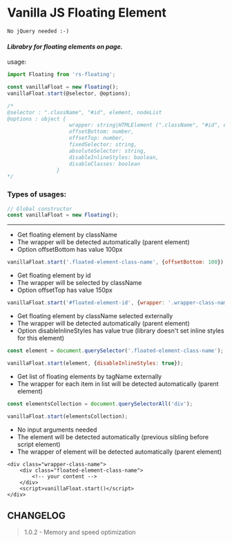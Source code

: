 # Vanilla JS Floating Element

`No jQuery needed :-)`

#### _Librabry for floating elements on page._

usage:

```javascript
import Floating from 'rs-floating';

const vanillaFloat = new Floating();
vanillaFloat.start(@selector, @options);

/*
@selector : ".className", "#id", element, nodeList
@options : object {
                    wrapper: string|HTMLElement (".className", "#id", element),
                    offsetBottom: number, 
                    offsetTop: number, 
                    fixedSelector: string, 
                    absoluteSelector: string, 
                    disableInlineStyles: boolean, 
                    disableClasses: boolean
                }
*/
```

### Types of usages:

```javascript
// Global constructor
const vanillaFloat = new Floating();
``` 
----

* Get floating element by className
* The wrapper will be detected automatically (parent element)
* Option offsetBottom has value 100px

```javascript
vanillaFloat.start('.floated-element-class-name', {offsetBottom: 100});
```

* Get floating element by id
* The wrapper will be selected by className
* Option offsetTop has value 150px

```javascript
vanillaFloat.start('#floated-element-id', {wrapper: '.wrapper-class-name', offsetTop: 150});
```

* Get floating element by className selected externally
* The wrapper will be detected automatically (parent element)
* Option disableInlineStyles has value true (library doesn't set inline styles for this element)

```javascript
const element = document.querySelector('.floated-element-class-name');

vanillaFloat.start(element, {disableInlineStyles: true});
```

* Get list of floating elements by tagName externally
* The wrapper for each item in list will be detected automatically (parent element)


```javascript
const elementsCollection = document.querySelectorAll('div');

vanillaFloat.start(elementsCollection);
```

* No input arguments needed
* The element will be detected automatically (previous sibling before script element)
* The wrapper of element will be detected automatically (parent element)


```
<div class="wrapper-class-name">
    <div class="floated-element-class-name">
        <!-- your content -->
    </div>
    <script>vanillaFloat.start()</script>
</div>
``` 


## CHANGELOG
> 1.0.2 - Memory and speed optimization